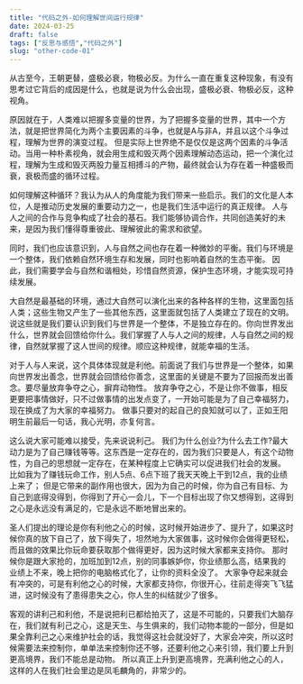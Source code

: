 ```yaml
---
title: "代码之外-如何理解世间运行规律"
date: 2024-03-25
draft: false
tags: ["反思与感悟","代码之外"]
slug: "other-code-01"
---
```


从古至今，王朝更替，盛极必衰，物极必反。为什么一直在重复这种现象，有没有思考过它背后的成因是什么，也就是说为什么会出现，盛极必衰、物极必反，这种视角。

原因就在于，人类难以把握多变量的世界，为了把握多变量的世界，其中一个方法，就是把世界简化为两个主要因素的斗争，也就是A与非A，并且以这个斗争过程，理解为世界的演变过程。
但是实际上世界绝不是仅仅是这两个因素的斗争活动。当用一种朴素视角，就会用生成和毁灭两个因素理解动态运动，把一个演化过程，理解为生成和毁灭两股力量互相搏斗的产物，最终就会认为存在着一种盛极而衰，衰极而盛的循环过程。

如何理解这种循环？我认为从人的角度能为我们带来一些启示。我们的文化是人本位，人是推动历史发展的重要动力之一，也是我们生活中运行的真正规律。
人与人之间的合作与竞争构成了社会的基石。我们能够协调合作，共同创造美好的未来，是因为我们懂得尊重彼此、理解彼此的需求和欲望。

同时，我们也应该意识到，人与自然之间也存在着一种微妙的平衡。我们与环境是一个整体，我们依赖自然环境生存和发展，同时也影响着自然的生态平衡。
因此，我们需要学会与自然和谐相处，珍惜自然资源，保护生态环境，才能实现可持续发展。

大自然是最基础的环境，通过大自然可以演化出来的各种各样的生物，这里面包括人类；这些生物又产生了一些其他东西，这里面就包括了人类建立了现在的文明。
说这些就是我们要认识到我们与世界是一个整体，不是独立存在的。你向世界发出什么，世界就会回馈给你什么。我们掌握了人与人之间的规律，人与自然之间的规律，自然就掌握了这人世间的规律。顺应这种规律，就能幸福的生活。

对于人与人来说，这个具体体现就是利他。前面说了我们与世界是一个整体，如果向世界发出善念，世界就会回馈给你善念，这里面的关键是不要为了回报而发出善念。要尽量放弃争夺之心，摒弃动物性。
放弃争夺之心，不是让你不做事，相反更要把事情做好，只不过做事情的出发点变了，一开始可能是为了自己幸福努力，现在换成了为大家的幸福努力。
做事只要对的起自己的良知就可以了，正如王阳明生前最后一句话，我心光明，亦复何言。

这么说大家可能难以接受，先来说说利己。
我们为什么创业?为什么去工作?最大动力是为了自己赚钱等等。这东西是一定存在的，因为我们只要是人，有这个动物性，为自己的思想就一定存在，在某种程度上它确实可以促进我们社会的发展。
比如我为了赚钱玩命工作，别人5点、6点下班了我天天晚上干到12点，我的业绩上来了；
但是它带来的副作用也很大，因为为自己的时候，你为自己有目标、为自己到底得没得到，你得到了开心一会儿，下一个目标出现了你又想得到，这得到之心是永远没有满足的，它是永远不断地冒出来的。

圣人们提出的理论是你有利他之心的时候，这时候开始进步了、提升了，如果这时候你真的放下自己了，放下得失了，坦然地为大家做事，这时候你会做得更轻松，而且做的效果比你玩命要获取那个做得更好，因为这时候大家都来支持你。
那时候你是跟大家抢的，加班加到12点，别的同事嫉妒你，你业绩那么高，结果我的业绩上不来，晚上把你的电脑格式化了，让你的资料全没了。
大家争夺起来就会有冲突的，可是有利他之心的时候，大家都支持你，你很开心，往前走得突飞飞猛进，这时候没有了患得患失之心，你人生的纠结就少了很多。

客观的讲利己和利他，不是说把利已都给拍灭了，这是不可能的，只要我们大脑存在，我们就有利己之心，这是天生、与生俱来的，我们动物本能的一部分，但是如果全靠利己之心来维护社会的话，我觉得这社会就没好了，大家会冲突，所以这时候需要法来控制你，单单法来控制你还不够，还要利他之心来引领，我们要上升到更高境界，我们不能总是动物。
所以真正上升到更高境界，充满利他之心的人，这样的人在我们社会里边是凤毛麟角的，非常少的。

